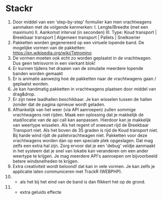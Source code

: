 # Stackr

1. Door middel van een 'step-by-step' formulier kan men vrachtwagens aanmaken met de volgende kenmerken:
  I. Lengte/Breedte (met een maximum)
  II. Aankomst interval (in seconden)
  III. Type: Koud transport | Breekbaar transport | Algemeen transport | Pallets | Snelkoerier
2. Pakketten worden gegenereerd op een virtuele lopende band. De mogelijke vormen van de pakketten: https://en.wikipedia.org/wiki/Tetromino
3. De vormen moeten ook echt zo worden geplaatst in de vrachtwagen. Dus geen tetrisvorm in een vierkant blok!
4. Er kunnen tijdens het draaien van de simulatie meerdere lopende banden worden gemaakt
5. Er is animatie aanwezig hoe de pakketten naar de vrachtwagens gaan / geplaatst worden.
6. Je kan handmatig pakketten in vrachtwagens plaatsen door middel van drag&drop.
7. Er zijn twee laadhallen beschikbaar. Je kan wisselen tussen de hallen zonder dat de pagina opnieuw wordt geladen.
8. Afhankelijk van het weer (via API aanroepen) zullen sommige vrachtwagens niet rijden. Maak een oplossing dat je makkelijk de stad/locatie van de api call kan aanpassen. Hierdoor kan je makkelijk van weertype wisselen. Als het regent of sneeuwt rijd de Breekbaar Transport niet. Als het boven de 35 graden is rijd de Koud transport niet. Bij harde wind rijdt de palletvrachtwagen niet. Pakketten voor deze vrachtwagens worden dan op een speciale plek opgeslagen. Dat mag zelfs een extra hal zijn. Zorg ervoor dat je een 'debug' veldje aanmaakt in het systeem dat je snel van lokatie kan veranderen om een ander weertype te krijgen. Je mag meerdere API's aanroepen om bijvoorbeeld betere windsnelheden te krijgen.
9. Extra creativiteit wordt beloond! dat kan in vele vormen. Je kan zelfs je applicatie laten communiceren met TrackR (WEBPHP).
10. - als het bij het eind van de band is dan flikkert het op de grond.
11. - extra geluids effecte
